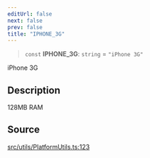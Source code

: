 ```yaml
---
editUrl: false
next: false
prev: false
title: "IPHONE_3G"
---
```


> `const` **IPHONE\_3G**: `string` = `"iPhone 3G"`

iPhone 3G

## Description

128MB RAM

## Source

[src/utils/PlatformUtils.ts:123](https://github.com/relishinc/dill-pixel/blob/c79d8e8552aaa0f13a29535c819ae67d025b4669/src/utils/PlatformUtils.ts#L123)
